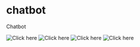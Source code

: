# chatbot
Chatbot


![Click here](https://shorturl.at/hCVW4)
![Click here](https://shorturl.at/blo23)
![Click here](https://shorturl.at/bDOUY)
![Click here](https://shorturl.at/blo23)
